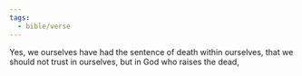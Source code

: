 ```yaml
---
tags:
  - bible/verse
---
```

Yes, we ourselves have had the sentence of death within ourselves, that we should not trust in ourselves, but in God who raises the dead,